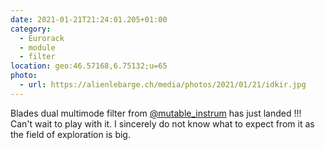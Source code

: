 ```yaml
---
date: 2021-01-21T21:24:01.205+01:00
category:
  - Eurorack
  - module
  - filter
location: geo:46.57168,6.75132;u=65
photo:
  - url: https://alienlebarge.ch/media/photos/2021/01/21/idkir.jpg
---
```

Blades dual multimode filter from [@mutable_instrum](https://twitter.com/mutable_instrum) has just landed !!!
Can't wait to play with it. I sincerely do not know what to expect from it as the field of exploration is big.
